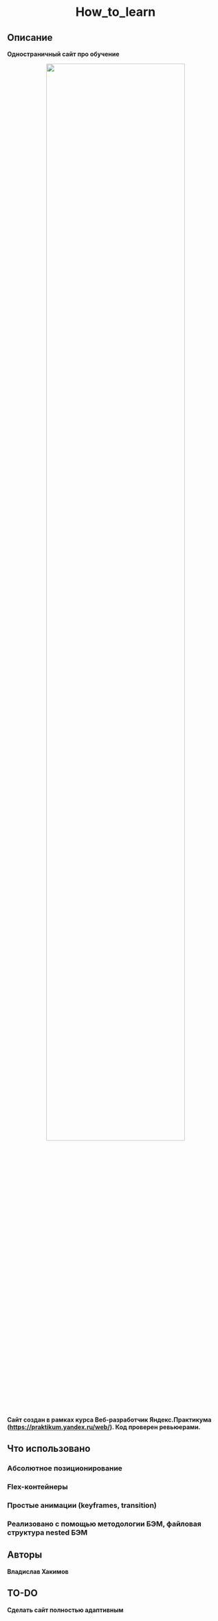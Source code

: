 <h1 align="center">How_to_learn</h1>



## Описание

**Одностраничный сайт про обучение**

<p align="center">
<img src="https://i.ibb.co/n89jvwJ/Fire-Shot-Capture-007.png" width="80%"></p>

**Сайт создан в рамках курса Веб-разработчик Яндекс.Практикума (https://praktikum.yandex.ru/web/). Код проверен ревьюерами.** 

## Что использовано

### Абсолютное позиционирование
### Flex-контейнеры
### Простые анимации (keyframes, transition)
### Реализовано с помощью методологии БЭМ, файловая структура nested БЭМ


## Авторы

**Владислав Хакимов**

## TO-DO

**Сделать сайт полностью адаптивным**

